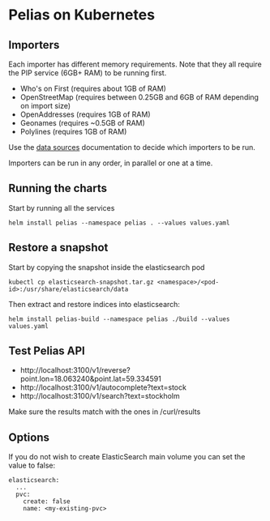 # Pelias on Kubernetes

## Importers

Each importer has different memory requirements. Note that they all require the PIP service (6GB+ RAM) to be running first.

- Who's on First (requires about 1GB of RAM)
- OpenStreetMap (requires between 0.25GB and 6GB of RAM depending on import size)
- OpenAddresses (requires 1GB of RAM)
- Geonames (requires ~0.5GB of RAM)
- Polylines (requires 1GB of RAM)

Use the [data sources](https://github.com/pelias/documentation/blob/master/data-sources.md) documentation to decide
which importers to be run.

Importers can be run in any order, in parallel or one at a time.

## Running the charts

Start by running all the services

```
helm install pelias --namespace pelias . --values values.yaml
```

## Restore a snapshot

Start by copying the snapshot inside the elasticsearch pod

```
kubectl cp elasticsearch-snapshot.tar.gz <namespace>/<pod-id>:/usr/share/elasticsearch/data
```

Then extract and restore indices into elasticsearch:

```
helm install pelias-build --namespace pelias ./build --values values.yaml
```

## Test Pelias API

- http://localhost:3100/v1/reverse?point.lon=18.063240&point.lat=59.334591
- http://localhost:3100/v1/autocomplete?text=stock
- http://localhost:3100/v1/search?text=stockholm

Make sure the results match with the ones in /curl/results

## Options

If you do not wish to create ElasticSearch main volume you can set the value to false:

```
elasticsearch:
  ...
  pvc:
    create: false
    name: <my-existing-pvc>
```
